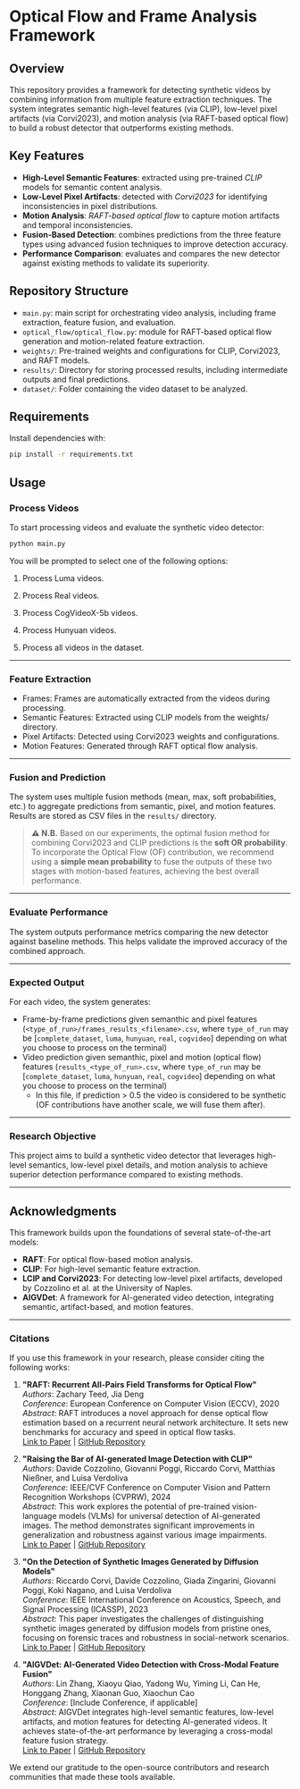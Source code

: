 # Optical Flow and Frame Analysis Framework

## Overview
This repository provides a framework for detecting synthetic videos by combining information from multiple feature extraction techniques. The system integrates semantic high-level features (via CLIP), low-level pixel artifacts (via Corvi2023), and motion analysis (via RAFT-based optical flow) to build a robust detector that outperforms existing methods.

## Key Features
- **High-Level Semantic Features**: extracted using pre-trained *CLIP* models for semantic content analysis.
- **Low-Level Pixel Artifacts**: detected with *Corvi2023* for identifying inconsistencies in pixel distributions.
- **Motion Analysis**: *RAFT-based optical flow* to capture motion artifacts and temporal inconsistencies.
- **Fusion-Based Detection**: combines predictions from the three feature types using advanced fusion techniques to improve detection accuracy.
- **Performance Comparison**: evaluates and compares the new detector against existing methods to validate its superiority.

## Repository Structure
- `main.py`: main script for orchestrating video analysis, including frame extraction, feature fusion, and evaluation.
- `optical_flow/optical_flow.py`: module for RAFT-based optical flow generation and motion-related feature extraction.
- `weights/`: Pre-trained weights and configurations for CLIP, Corvi2023, and RAFT models.
- `results/`: Directory for storing processed results, including intermediate outputs and final predictions.
- `dataset/`: Folder containing the video dataset to be analyzed.

## Requirements
Install dependencies with:

```bash
pip install -r requirements.txt
```

## Usage

### Process Videos
To start processing videos and evaluate the synthetic video detector:

```bash
python main.py
```
You will be prompted to select one of the following options:

 1. Process Luma videos.
 
 2. Process Real videos.
 
 3. Process CogVideoX-5b videos.
 
 4. Process Hunyuan videos.
 
 5. Process all videos in the dataset.

---
### Feature Extraction
- Frames: Frames are automatically extracted from the videos during processing.
- Semantic Features: Extracted using CLIP models from the weights/ directory.
- Pixel Artifacts: Detected using Corvi2023 weights and configurations.
- Motion Features: Generated through RAFT optical flow analysis.

---
### Fusion and Prediction
The system uses multiple fusion methods (mean, max, soft probabilities, etc.) to aggregate predictions from semantic, pixel, and motion features. Results are stored as CSV files in the `results/` directory.

> **⚠️ N.B.**
> Based on our experiments, the optimal fusion method for combining Corvi2023 and CLIP predictions is the **soft OR probability**. To incorporate the Optical Flow (OF) contribution, we recommend using a **simple mean probability** to fuse the outputs of these two stages with motion-based features, achieving the best overall performance.

---
### Evaluate Performance
The system outputs performance metrics comparing the new detector against baseline methods. This helps validate the improved accuracy of the combined approach.

---
### Expected Output
For each video, the system generates:

- Frame-by-frame predictions given semanthic and pixel features (`<type_of_run>/frames_results_<filename>.csv`, where `type_of_run` may be [`complete_dataset`, `luma`, `hunyuan`, `real`, `cogvideo`] depending on what you choose to process on the terminal)
- Video prediction given semanthic, pixel and motion (optical flow) features (`results_<type_of_run>.csv`, where `type_of_run` may be [`complete_dataset`, `luma`, `hunyuan`, `real`, `cogvideo`] depending on what you choose to process on the terminal)
  - In this file, if prediction > 0.5 the video is considered to be synthetic (OF contributions have another scale, we will fuse them after).

---
### Research Objective
This project aims to build a synthetic video detector that leverages high-level semantics, low-level pixel details, and motion analysis to achieve superior detection performance compared to existing methods.

---
## Acknowledgments
This framework builds upon the foundations of several state-of-the-art models:

- **RAFT**: For optical flow-based motion analysis.
- **CLIP**: For high-level semantic feature extraction.
- **LCIP and Corvi2023**: For detecting low-level pixel artifacts, developed by Cozzolino et al. at the University of Naples.
- **AIGVDet**: A framework for AI-generated video detection, integrating semantic, artifact-based, and motion features.

---
### Citations
If you use this framework in your research, please consider citing the following works:

1. **"RAFT: Recurrent All-Pairs Field Transforms for Optical Flow"**  
   *Authors*: Zachary Teed, Jia Deng  
   *Conference*: European Conference on Computer Vision (ECCV), 2020  
   *Abstract*: RAFT introduces a novel approach for dense optical flow estimation based on a recurrent neural network architecture. It sets new benchmarks for accuracy and speed in optical flow tasks.  
   [Link to Paper](https://arxiv.org/abs/2003.12039) | [GitHub Repository](https://github.com/princeton-vl/RAFT)

2. **"Raising the Bar of AI-generated Image Detection with CLIP"**  
   *Authors*: Davide Cozzolino, Giovanni Poggi, Riccardo Corvi, Matthias Nießner, and Luisa Verdoliva  
   *Conference*: IEEE/CVF Conference on Computer Vision and Pattern Recognition Workshops (CVPRW), 2024  
   *Abstract*: This work explores the potential of pre-trained vision-language models (VLMs) for universal detection of AI-generated images. The method demonstrates significant improvements in generalization and robustness against various image impairments.  
   [Link to Paper](https://arxiv.org/abs/2312.00195) | [GitHub Repository](https://github.com/grip-unina/ClipBased-SyntheticImageDetection)

3. **"On the Detection of Synthetic Images Generated by Diffusion Models"**  
   *Authors*: Riccardo Corvi, Davide Cozzolino, Giada Zingarini, Giovanni Poggi, Koki Nagano, and Luisa Verdoliva  
   *Conference*: IEEE International Conference on Acoustics, Speech, and Signal Processing (ICASSP), 2023  
   *Abstract*: This paper investigates the challenges of distinguishing synthetic images generated by diffusion models from pristine ones, focusing on forensic traces and robustness in social-network scenarios.  
   [Link to Paper](https://arxiv.org/abs/2312.00195) | [GitHub Repository](https://github.com/grip-unina/DMimageDetection)

4. **"AIGVDet: AI-Generated Video Detection with Cross-Modal Feature Fusion"**  
   *Authors*: Lin Zhang, Xiaoyu Qiao, Yadong Wu, Yiming Li, Can He, Honggang Zhang, Xiaonan Guo, Xiaochun Cao  
   *Conference*: [Include Conference, if applicable]  
   *Abstract*: AIGVDet integrates high-level semantic features, low-level artifacts, and motion features for detecting AI-generated videos. It achieves state-of-the-art performance by leveraging a cross-modal feature fusion strategy.  
   [Link to Paper](https://arxiv.org/pdf/2403.16638v1) | [GitHub Repository](https://github.com/multimediaFor/AIGVDet)

We extend our gratitude to the open-source contributors and research communities that made these tools available.




